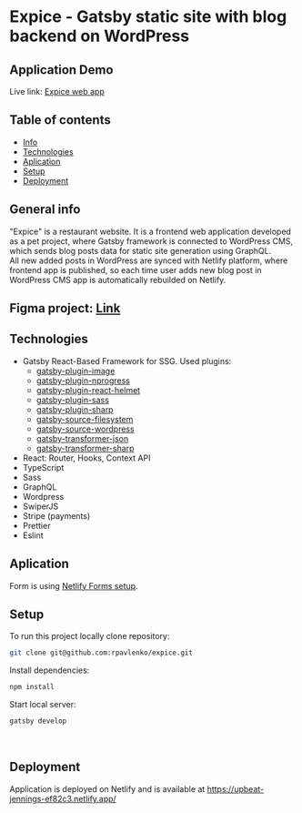 # Expice - Gatsby static site with blog backend on WordPress

## Application Demo

Live link: [Expice web app](https://upbeat-jennings-ef82c3.netlify.app/)

## Table of contents

- [Info](#general-info)
- [Technologies](#technologies)
- [Aplication](#aplication)
- [Setup](#setup)
- [Deployment](#deployment)

## General info

"Expice" is a restaurant website. It is a frontend web application developed as a pet project, where Gatsby framework is connected to WordPress CMS, which sends blog posts data for static site generation using GraphQL.
\
All new added posts in WordPress are synced with Netlify platform, where frontend app is published, so each time user adds new blog post in WordPress CMS app is automatically rebuilded on Netlify.

## Figma project: [Link](<https://www.figma.com/file/BPNGsnvGLONFyLlcxbNaKU/Expice-Restaurant-Template-(Copy)?type=design&node-id=0%3A1&mode=design&t=ih5HnB99eijhh0JA-1>)

## Technologies

- Gatsby React-Based Framework for SSG. Used plugins:
  - [gatsby-plugin-image](https://www.gatsbyjs.com/plugins/gatsby-plugin-image/)
  - [gatsby-plugin-nprogress](https://www.gatsbyjs.com/plugins/gatsby-plugin-nprogress/)
  - [gatsby-plugin-react-helmet](https://www.gatsbyjs.com/plugins/gatsby-plugin-react-helmet/)
  - [gatsby-plugin-sass](https://www.gatsbyjs.com/plugins/gatsby-plugin-sass/)
  - [gatsby-plugin-sharp](https://www.gatsbyjs.com/plugins/gatsby-plugin-sharp/)
  - [gatsby-source-filesystem](https://www.gatsbyjs.com/plugins/gatsby-source-filesystem/)
  - [gatsby-source-wordpress](https://www.gatsbyjs.com/plugins/gatsby-source-wordpress/)
  - [gatsby-transformer-json](https://www.gatsbyjs.com/plugins/gatsby-transformer-json/)
  - [gatsby-transformer-sharp](https://www.gatsbyjs.com/plugins/gatsby-transformer-sharp/)
- React: Router, Hooks, Context API
- TypeScript
- Sass
- GraphQL
- Wordpress
- SwiperJS
- Stripe (payments)
- Prettier
- Eslint

## Aplication

Form is using [Netlify Forms setup](https://docs.netlify.com/forms/setup/).

## Setup

To run this project locally clone repository:

```sh
git clone git@github.com:rpavlenko/expice.git
```

Install dependencies:

```sh
npm install
```

Start local server:

```sh
gatsby develop
```

&nbsp;

## Deployment

Application is deployed on Netlify and is available at https://upbeat-jennings-ef82c3.netlify.app/
